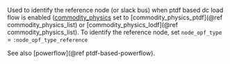 Used to identify the reference node (or slack bus) when ptdf based dc load flow is enabled ([commodity\_physics](@ref) set to [commodity\_physics\_ptdf](@ref commodity_physics_list) or [commodity\_physics\_lodf](@ref commodity_physics_list). To identify the reference node, set `node_opf_type` = `:node_opf_type_reference`

See also [powerflow](@ref ptdf-based-powerflow).
